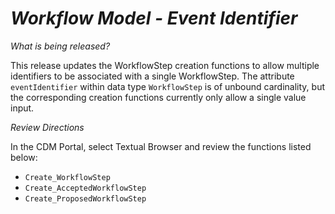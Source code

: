 # *Workflow Model - Event Identifier*

_What is being released?_

This release updates the WorkflowStep creation functions to allow multiple identifiers to be associated with a single WorkflowStep.  The attribute `eventIdentifier` within data type `WorkflowStep` is of unbound cardinality, but the corresponding creation functions currently only allow a single value input.

_Review Directions_
 
In the CDM Portal, select Textual Browser and review the functions listed below:
- `Create_WorkflowStep`
- `Create_AcceptedWorkflowStep`
- `Create_ProposedWorkflowStep`
